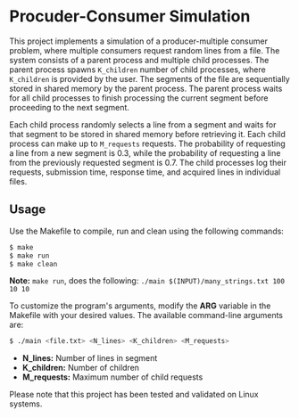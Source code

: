 # Procuder-Consumer Simulation
This project implements a simulation of a producer-multiple consumer problem, where multiple consumers request random lines from a file. The system consists of a parent process and multiple child processes. The parent process spawns `K_children` number of child processes, where `K_children` is provided by the user. The segments of the file are sequentially stored in shared memory by the parent process. The parent process waits for all child processes to finish processing the current segment before proceeding to the next segment.

Each child process randomly selects a line from a segment and waits for that segment to be stored in shared memory before retrieving it. Each child process can make up to `M_requests` requests. The probability of requesting a line from a new segment is 0.3, while the probability of requesting a line from the previously requested segment is 0.7. The child processes log their requests, submission time, response time, and acquired lines in individual files.

## Usage
Use the Makefile to compile, run and clean using the following commands:

```bash
$ make 
$ make run
$ make clean
```
**Note:** `make run`, does the following: `./main $(INPUT)/many_strings.txt 100 10 10`

To customize the program's arguments, modify the **ARG** variable in the Makefile with your desired values. The available command-line arguments are:

```bash
$ ./main <file.txt> <N_lines> <K_children> <M_requests>
```

- **N_lines:** Number of lines in segment
- **K_children:** Number of children
- **M_requests:** Maximum number of child requests

Please note that this project has been tested and validated on Linux systems.

